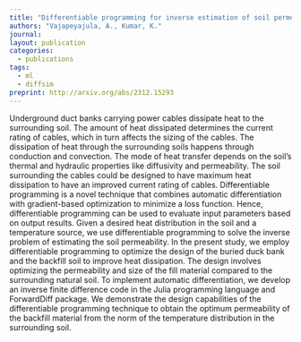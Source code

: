 ```yaml
---
title: "Differentiable programming for inverse estimation of soil permeability and design of duct banks"
authors: "Vajapeyajula, A., Kumar, K."
journal: 
layout: publication
categories: 
  - publications
tags:
  - ml
  - diffsim
preprint: http://arxiv.org/abs/2312.15293
---
```


Underground duct banks carrying power cables dissipate heat to the surrounding soil. The amount of heat dissipated determines the current rating of cables, which in turn affects the sizing of the cables. The dissipation of heat through the surrounding soils happens through conduction and convection. The mode of heat transfer depends on the soil’s thermal and hydraulic properties like diffusivity and permeability. The soil surrounding the cables could be designed to have maximum heat dissipation to have an improved current rating of cables. Differentiable programming is a novel technique that combines automatic differentiation with gradient-based optimization to minimize a loss function. Hence, differentiable programming can be used to evaluate input parameters based on output results. Given a desired heat distribution in the soil and a temperature source, we use differentiable programming to solve the inverse problem of estimating the soil permeability. In the present study, we employ differentiable programming to optimize the design of the buried duck bank and the backfill soil to improve heat dissipation. The design involves optimizing the permeability and size of the fill material compared to the surrounding natural soil. To implement automatic differentiation, we develop an inverse finite difference code in the Julia programming language and ForwardDiff package. We demonstrate the design capabilities of the differentiable programming technique to obtain the optimum permeability of the backfill material from the norm of the temperature distribution in the surrounding soil.